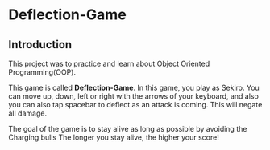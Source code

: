 # Deflection-Game
## Introduction

This project was to practice and learn about Object Oriented Programming(OOP). 

This game is called **Deflection-Game**. In this game, you play as Sekiro. You can move up, down, left or right with the arrows of your keyboard, and also you can also tap spacebar to deflect as an attack is coming. This will negate all damage.

The goal of the game is to stay alive as long as possible by avoiding the Charging bulls  The longer you stay alive, the higher your score!



